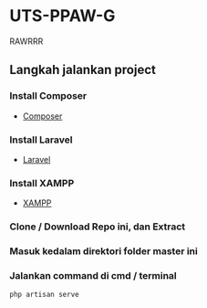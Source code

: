 # UTS-PPAW-G
RAWRRR


## Langkah jalankan project
### Install Composer
* [Composer](https://getcomposer.org)
### Install Laravel
* [Laravel](https://laravel.com)
### Install XAMPP
* [XAMPP](https://apachefriends.org)
### Clone / Download Repo ini, dan Extract
### Masuk kedalam direktori folder master ini
### Jalankan command di cmd / terminal 

```
php artisan serve
```
